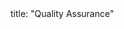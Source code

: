 <frontmatter>
title: "Quality Assurance"
</frontmatter>

<include src="navbar.md" boilerplate />

<include src="container-inPage-asFlat.md" boilerplate />